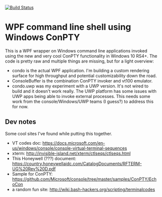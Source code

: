 [![Build Status](https://doubleyewdee.visualstudio.com/condo/_apis/build/status/doubleyewdee.condo?branchName=master)](https://doubleyewdee.visualstudio.com/condo/_build/latest?definitionId=4?branchName=master)

# WPF command line shell using Windows ConPTY

This is a WPF wrapper on Windows command line applications invoked using the new and very cool
ConPTY functionality in Windows 10 RS4+. The code is pretty raw and multiple things are missing,
but for a light overview:
- condo is the actual WPF application. I'm building a custom rendering surface for high throughput
  and potential customizability down the road.
- ConsoleBuffer is the combination ConPTY invoker and vt100 emulator.
- condo.uwp was my experiment with a UWP version. It's not wired to build and it doesn't work
  really. The UWP platform has some issues with UWP apps being able to invoke external processes.
  This needs some work from the console/Windows/UWP teams (I guess?) to address this for now.

## Dev notes

Some cool sites I've found while putting this together.
- VT codes doc: https://docs.microsoft.com/en-us/windows/console/console-virtual-terminal-sequences
- xterm: http://invisible-island.net/xterm/ctlseqs/ctlseqs.html
- This Honeywell (???) document: https://country.honeywellaidc.com/CatalogDocuments/RFTERM-UG%20Rev%20D.pdf
- Sample for ConPTY: https://github.com/Microsoft/console/tree/master/samples/ConPTY/EchoCon
- a random fun site: http://wiki.bash-hackers.org/scripting/terminalcodes
